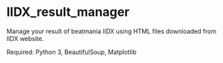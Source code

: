 # IIDX_result_manager
Manage your result of beatmania IIDX using HTML files downloaded from IIDX website.

Required: 
Python 3, BeautifulSoup, Matplotlib